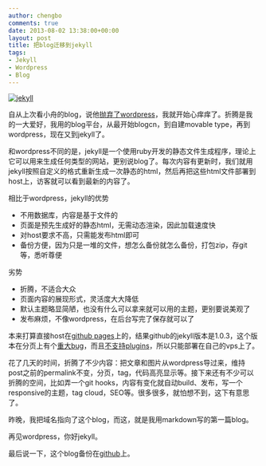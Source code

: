 ```yaml
---
author: chengbo
comments: true
date: 2013-08-02 13:38:00+00:00
layout: post
title: 把blog迁移到jekyll
tags:
- Jekyll
- Wordpress
- Blog
---
```


[![jekyll](//jekyllrb.com/img/logo-2x.png)](http://jekyllrb.com/)

自从上次看小舟的blog，说他[抛弃了wordpress](http://xiaozhou.net/bye-wordpress-2013-07-22.html)，我就开始心痒痒了。折腾是我的一大爱好，我用的blog平台，从最开始blogcn，到自建movable type，再到wordpress，现在又到jekyll了。

和wordpress不同的是，jekyll是一个使用ruby开发的静态文件生成程序，理论上它可以用来生成任何类型的网站，更别说blog了。每次内容有更新时，我们就用jekyll按照自定义的格式重新生成一次静态的html，然后再把这些html文件部署到host上，访客就可以看到最新的内容了。

相比于wordpress，jekyll的优势

* 不用数据库，内容是基于文件的
* 页面是预先生成好的静态html，无需动态渲染，因此加载速度快
* 对host要求不高，只需能发布html即可
* 备份方便，因为只是一堆的文件，想怎么备份就怎么备份，打包zip，存git等，悉听尊便

劣势

* 折腾，不适合大众
* 页面内容的展现形式，灵活度大大降低
* 默认主题略显简陋，也没有什么可以拿来就可以用的主题，更别要说美观了
* 发布麻烦，不像wordpress，在后台写完了保存就可以了

本来打算直接host在[github pages](http://pages.github.com/)上的，结果github的jekyll版本是1.0.3，这个版本在分页上有个[重大bug](https://github.com/mojombo/jekyll/issues/1348)，而且[不支持plugins](https://help.github.com/articles/pages-don-t-build-unable-to-run-jekyll#unsafe-plugins)，所以只能部署在自己的vps上了。

花了几天的时间，折腾了不少内容：把文章和图片从wordpress导过来，维持post之前的permalink不变，分页，tag，代码高亮显示等。接下来还有不少可以折腾的空间，比如弄一个git hooks，内容有变化就自动build、发布，写一个responsive的主题，tag cloud，SEO等。很多很多，就怕想不到，这下有意思了。

昨晚，我把域名指向了这个blog，而这，就是我用markdown写的第一篇blog。

再见wordpress，你好jekyll。

最后说一下，这个blog备份在[github](https://github.com/chengbo/chengbo.github.io)上。
